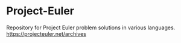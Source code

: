 # Project-Euler
Repository for Project Euler problem solutions in various languages.
https://projecteuler.net/archives
